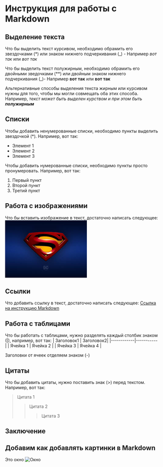 # Инструкция для работы с Markdown

## Выделение текста

Что бы выделить текст курсивом, необходимо обрамить его звездочками (*) или знаком нижнего подчеркивания (_) - Например *вот так* или _вот так_

Что бы выделить текст полужирным, необходимо обрамить его двойными зведочками (**) или двойным знаком нижнего подчеркивания (_)- Например **вот так** или __вот так__

Альтернативные способы выделения текста жирным или курсивом нужны для того, чтобы мы могли совмещать оба этих способа. Например, _текст может быть выделен курством и при этом быть **полужирным**_

## Списки

Чтобы добавить ненумерованные списки, необходимо пункты выделить звездочкой (*).
Например, вот так:
* Элемент 1
* Элемент 2
* Элемент 3

Чтобы добавить нумерованные списки, необходимо пункты просто пронумеровать.
Например, вот так:
1. Первый пункт
2. Второй пункт
3. Третий пункт

## Работа с изображениями

Что бы вставить изображение в текст, достаточно написать следующее:
![Привет, это Басти](images.jpeg)



## Ссылки

Что добавить ссылку в текст, достаточно написать следующее:
[Ссылка на инструкцию Markdown](https://gist.github.com/Jekins/2bf2d0638163f1294637)

## Работа с таблицами

Что бы работать с таблицами, нужно разделять каждый столбик знаком (|), например, вот так:
| Заголовок1 | Заголовок2|
|------------|-----------|
| Ячейка 1   | Ячейка 2  |
| Ячейка 3   | Ячейка 4  |

Заголовки от ячеек отделяем знаком (-)

## Цитаты

Что бы добавить цитаты, нужно поставить знак (>) перед текстом. Например, вот так:
> Цитата 1
>> Цитата 2
>>> Цитата 3 

## Заключение

## Добавим как добавлять картинки в Markdown

Это окно
![Окно](images.jpg)